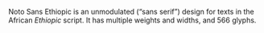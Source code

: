 Noto Sans Ethiopic is an unmodulated (“sans serif”) design for texts in the African _Ethiopic_ script. It has multiple weights and widths, and 566 glyphs.